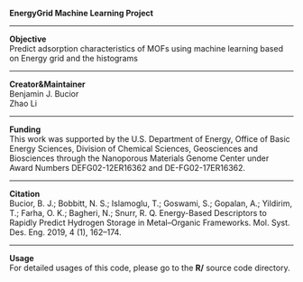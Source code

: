 **EnergyGrid Machine Learning Project**<br/>
_____
**Objective**<br/>
Predict adsorption characteristics of MOFs using machine learning based on Energy grid and the histograms<br/>
_____
**Creator&Maintainer**<br/>
Benjamin J. Bucior<br/>
Zhao Li<br/>
_____
**Funding**<br/>
This work was supported by the U.S. Department of Energy, Office of Basic Energy Sciences, Division of Chemical Sciences, Geosciences and Biosciences through the Nanoporous Materials Genome Center under Award Numbers DEFG02-12ER16362 and DE-FG02-17ER16362. <br/>
_____
**Citation**<br/>
Bucior, B. J.; Bobbitt, N. S.; Islamoglu, T.; Goswami, S.; Gopalan, A.; Yildirim, T.; Farha, O. K.; Bagheri, N.; Snurr, R. Q. Energy-Based Descriptors to Rapidly Predict Hydrogen Storage in Metal–Organic Frameworks. Mol. Syst. Des. Eng. 2019, 4 (1), 162–174. <br/>
_____
**Usage**<br/>
For detailed usages of this code, please go to the **R/** source code directory. <br/>
